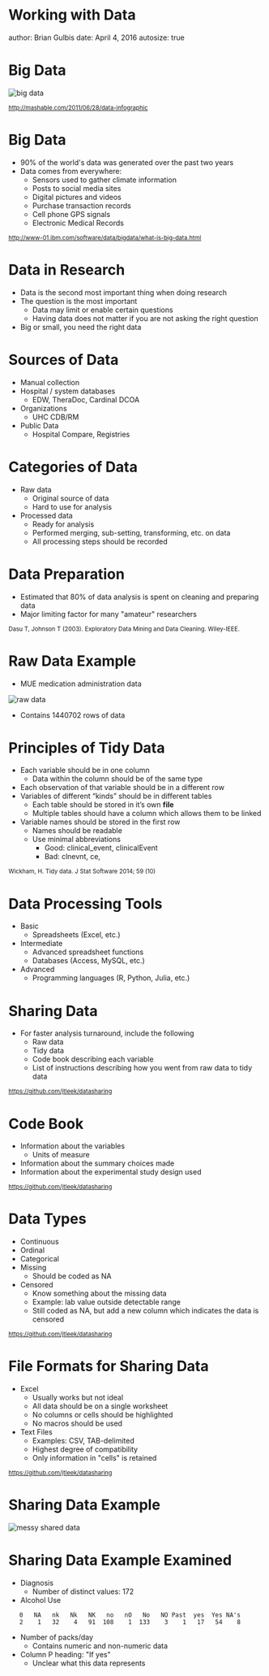 Working with Data
========================================================
author: Brian Gulbis
date: April 4, 2016
autosize: true

Big Data
========================================================

![big data](figures/howmuch.png)

<small>http://mashable.com/2011/06/28/data-infographic</small>

Big Data
========================================================

* 90% of the world's data was generated over the past two years
* Data comes from everywhere: 
    - Sensors used to gather climate information
    - Posts to social media sites
    - Digital pictures and videos
    - Purchase transaction records
    - Cell phone GPS signals
    - Electronic Medical Records

<small>http://www-01.ibm.com/software/data/bigdata/what-is-big-data.html</small>

Data in Research
========================================================

* Data is the second most important thing when doing research
* The question is the most important
    - Data may limit or enable certain questions
    - Having data does not matter if you are not asking the right question
* Big or small, you need the right data

Sources of Data
========================================================

* Manual collection
* Hospital / system databases
    - EDW, TheraDoc, Cardinal DCOA
* Organizations
    - UHC CDB/RM
* Public Data
    - Hospital Compare, Registries

Categories of Data
========================================================

* Raw data
    - Original source of data
    - Hard to use for analysis
* Processed data
    - Ready for analysis
    - Performed merging, sub-setting, transforming, etc. on data
    - All processing steps should be recorded

Data Preparation
========================================================

* Estimated that 80% of data analysis is spent on cleaning and preparing data
* Major limiting factor for many "amateur" researchers

<small>Dasu T, Johnson T (2003). Exploratory Data Mining and Data Cleaning. Wiley-IEEE.</small>

Raw Data Example
========================================================

* MUE medication administration data



![raw data](figures/raw_data.png)

* Contains 1440702 rows of data

Principles of Tidy Data
========================================================

* Each variable should be in one column
    - Data within the column should be of the same type
* Each observation of that variable should be in a different row
* Variables of different “kinds” should be in different tables
    - Each table should be stored in it’s own **file**
    - Multiple tables should have a column which allows them to be linked
* Variable names should be stored in the first row
    - Names should be readable
    - Use minimal abbreviations
        + Good: clinical_event, clinicalEvent
        + Bad: clnevnt, ce, 

<small>Wickham, H. Tidy data. J Stat Software 2014; 59 (10)</small>

Data Processing Tools
========================================================

* Basic
    - Spreadsheets (Excel, etc.)
* Intermediate
    - Advanced spreadsheet functions
    - Databases (Access, MySQL, etc.)
* Advanced
    - Programming languages (R, Python, Julia, etc.)

Sharing Data
========================================================

* For faster analysis turnaround, include the following
    - Raw data
    - Tidy data
    - Code book describing each variable
    - List of instructions describing how you went from raw data to tidy data

<small>https://github.com/jtleek/datasharing</small>

Code Book
========================================================

* Information about the variables
    - Units of measure
* Information about the summary choices made
* Information about the experimental study design used

<small>https://github.com/jtleek/datasharing</small>

Data Types
========================================================

* Continuous
* Ordinal
* Categorical
* Missing
    - Should be coded as NA
* Censored
    - Know something about the missing data
    - Example: lab value outside detectable range
    - Still coded as NA, but add a new column which indicates the data is censored

<small>https://github.com/jtleek/datasharing</small>
    
File Formats for Sharing Data
========================================================

* Excel
    - Usually works but not ideal
    - All data should be on a single worksheet
    - No columns or cells should be highlighted
    - No macros should be used
* Text Files
    - Examples: CSV, TAB-delimited
    - Highest degree of compatibility
    - Only information in "cells" is retained

<small>https://github.com/jtleek/datasharing</small>

Sharing Data Example
========================================================

![messy shared data](figures/data_sharing_messy.png)

Sharing Data Example Examined
========================================================



* Diagnosis
    - Number of distinct values: 172
* Alcohol Use


```
   0   NA   nk   Nk   NK   no   nO   No   NO Past  yes  Yes NA's 
   2    1   32    4   91  108    1  133    3    1   17   54    8 
```

* Number of packs/day
    - Contains numeric and non-numeric data
* Column P heading: "If yes"
    - Unclear what this data represents
